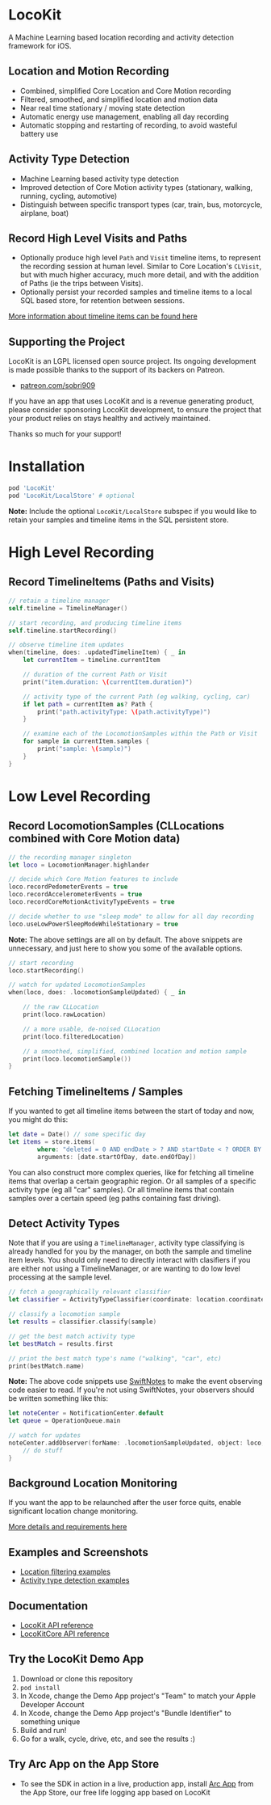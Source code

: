 # LocoKit

A Machine Learning based location recording and activity detection framework for iOS.

## Location and Motion Recording

- Combined, simplified Core Location and Core Motion recording
- Filtered, smoothed, and simplified location and motion data
- Near real time stationary / moving state detection
- Automatic energy use management, enabling all day recording
- Automatic stopping and restarting of recording, to avoid wasteful battery use

## Activity Type Detection

- Machine Learning based activity type detection
- Improved detection of Core Motion activity types (stationary, walking, running, cycling,
  automotive)
- Distinguish between specific transport types (car, train, bus, motorcycle, airplane, boat)

## Record High Level Visits and Paths

- Optionally produce high level `Path` and `Visit` timeline items, to represent the recording 
  session at human level. Similar to Core Location's `CLVisit`, but with much higher accuracy, much 
  more detail, and with the addition of Paths (ie the trips between Visits). 
- Optionally persist your recorded samples and timeline items to a local SQL based store, for
  retention between sessions.

[More information about timeline items can be found here](https://github.com/sobri909/LocoKit/blob/master/TimelineItemDescription.md)

## Supporting the Project

LocoKit is an LGPL licensed open source project. Its ongoing development is made possible 
thanks to the support of its backers on Patreon.

- [patreon.com/sobri909](https://www.patreon.com/sobri909)

If you have an app that uses LocoKit and is a revenue generating product, please consider
sponsoring LocoKit development, to ensure the project that your product relies on stays
healthy and actively maintained.

Thanks so much for your support!

# Installation

```ruby
pod 'LocoKit'
pod 'LocoKit/LocalStore' # optional
```

**Note:** Include the optional `LocoKit/LocalStore` subspec if you would like to retain your samples
and timeline items in the SQL persistent store.

# High Level Recording 

## Record TimelineItems (Paths and Visits)

```swift
// retain a timeline manager
self.timeline = TimelineManager()

// start recording, and producing timeline items 
self.timeline.startRecording()

// observe timeline item updates
when(timeline, does: .updatedTimelineItem) { _ in
    let currentItem = timeline.currentItem

    // duration of the current Path or Visit
    print("item.duration: \(currentItem.duration)")

    // activity type of the current Path (eg walking, cycling, car)
    if let path = currentItem as? Path {
        print("path.activityType: \(path.activityType)")
    }

    // examine each of the LocomotionSamples within the Path or Visit
    for sample in currentItem.samples {
        print("sample: \(sample)")
    }
}
```

# Low Level Recording

## Record LocomotionSamples (CLLocations combined with Core Motion data)

```swift
// the recording manager singleton
let loco = LocomotionManager.highlander
```

```swift
// decide which Core Motion features to include
loco.recordPedometerEvents = true
loco.recordAccelerometerEvents = true
loco.recordCoreMotionActivityTypeEvents = true
```

```swift
// decide whether to use "sleep mode" to allow for all day recording 
loco.useLowPowerSleepModeWhileStationary = true
```

**Note:** The above settings are all on by default. The above snippets are unnecessary, and just here 
  to show you some of the available options. 

```swift
// start recording 
loco.startRecording()
```

```swift
// watch for updated LocomotionSamples
when(loco, does: .locomotionSampleUpdated) { _ in

    // the raw CLLocation
    print(loco.rawLocation)

    // a more usable, de-noised CLLocation
    print(loco.filteredLocation)

    // a smoothed, simplified, combined location and motion sample
    print(loco.locomotionSample())
}
```

## Fetching TimelineItems / Samples

If you wanted to get all timeline items between the start of today and now, you might do this:

```swift
let date = Date() // some specific day
let items = store.items(
        where: "deleted = 0 AND endDate > ? AND startDate < ? ORDER BY endDate",
        arguments: [date.startOfDay, date.endOfDay])
```

You can also construct more complex queries, like for fetching all timeline items that overlap a certain geographic region. Or all samples of a specific activity type (eg all "car" samples). Or all timeline items that contain samples over a certain speed (eg paths containing fast driving).

## Detect Activity Types

Note that if you are using a `TimelineManager`, activity type classifying is already handled 
for you by the manager, on both the sample and timeline item levels. You should only need to 
directly interact with clasifiers if you are either not using a TimelineManager, or are wanting 
to do low level processing at the sample level.

```swift
// fetch a geographically relevant classifier
let classifier = ActivityTypeClassifier(coordinate: location.coordinate)

// classify a locomotion sample
let results = classifier.classify(sample)

// get the best match activity type
let bestMatch = results.first

// print the best match type's name ("walking", "car", etc)
print(bestMatch.name)
```

**Note:** The above code snippets use [SwiftNotes](https://github.com/sobri909/SwiftNotes) to make
  the event observing code easier to read. If you're not using SwiftNotes, your observers should be
  written something like this:

```swift
let noteCenter = NotificationCenter.default
let queue = OperationQueue.main 

// watch for updates
noteCenter.addObserver(forName: .locomotionSampleUpdated, object: loco, queue: queue) { _ in
    // do stuff
}
```

## Background Location Monitoring

If you want the app to be relaunched after the user force quits, enable significant location change monitoring.

[More details and requirements here](https://github.com/sobri909/LocoKit/blob/master/BackgroundLocationMonitoring.md)

## Examples and Screenshots

- [Location filtering 
  examples](https://github.com/sobri909/LocoKit/blob/master/LocationFilteringExamples.md)
- [Activity type detection examples](https://github.com/sobri909/LocoKit/blob/master/ActivityTypeClassifierExamples.md)

## Documentation 

- [LocoKit API reference](https://www.bigpaua.com/arckit/docs)
- [LocoKitCore API reference](https://www.bigpaua.com/arckit/docs_core)

## Try the LocoKit Demo App

1. Download or clone this repository
2. `pod install`
3. In Xcode, change the Demo App project's "Team" to match your Apple Developer Account
4. In Xcode, change the Demo App project's "Bundle Identifier" to something unique
5. Build and run!
6. Go for a walk, cycle, drive, etc, and see the results :)

## Try Arc App on the App Store

- To see the SDK in action in a live, production app, install
  [Arc App](https://itunes.apple.com/app/arc-app-location-activity-tracker/id1063151918?mt=8) 
  from the App Store, our free life logging app based on LocoKit

